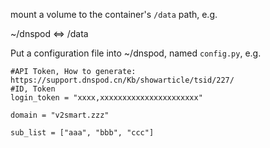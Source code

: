 mount a volume to the container's `/data` path, e.g.

~/dnspod <=> /data

Put a configuration file into ~/dnspod, named `config.py`, e.g.

```
#API Token, How to generate: https://support.dnspod.cn/Kb/showarticle/tsid/227/
#ID, Token
login_token = "xxxx,xxxxxxxxxxxxxxxxxxxxxx"

domain = "v2smart.zzz"

sub_list = ["aaa", "bbb", "ccc"]
```